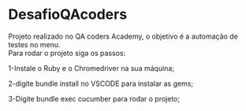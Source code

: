 # DesafioQAcoders
Projeto realizado no QA coders Academy, o objetivo é a automação de testes no menu.<br>
Para rodar o projeto siga os passos:

1-Instale o Ruby e o Chromedriver na sua máquina;

2-digite bundle install no VSCODE para instalar as gems;

3-Digite bundle exec cucumber para rodar o projeto;
